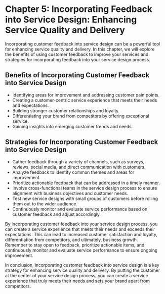 Chapter 5: Incorporating Feedback into Service Design: Enhancing Service Quality and Delivery
=============================================================================================

Incorporating customer feedback into service design can be a powerful tool for enhancing service quality and delivery. In this chapter, we will explore the benefits of using customer feedback to improve your services and strategies for incorporating feedback into your service design process.

Benefits of Incorporating Customer Feedback into Service Design
---------------------------------------------------------------

* Identifying areas for improvement and addressing customer pain points.
* Creating a customer-centric service experience that meets their needs and expectations.
* Building stronger customer relationships and loyalty.
* Differentiating your brand from competitors by offering exceptional service.
* Gaining insights into emerging customer trends and needs.

Strategies for Incorporating Customer Feedback into Service Design
------------------------------------------------------------------

* Gather feedback through a variety of channels, such as surveys, reviews, social media, and direct communication with customers.
* Analyze feedback to identify common themes and areas for improvement.
* Prioritize actionable feedback that can be addressed in a timely manner.
* Involve cross-functional teams in the service design process to ensure alignment with business objectives and customer needs.
* Test new service designs with small groups of customers before rolling them out to the wider audience.
* Continuously monitor and evaluate service performance based on customer feedback and adjust accordingly.

By incorporating customer feedback into your service design process, you can create a service experience that meets their needs and exceeds their expectations. This can lead to increased customer satisfaction and loyalty, differentiation from competitors, and ultimately, business growth. Remember to stay open to feedback, prioritize actionable items, and continuously monitor and evaluate service performance to ensure ongoing improvement.

In conclusion, incorporating customer feedback into service design is a key strategy for enhancing service quality and delivery. By putting the customer at the center of your service design process, you can create a service experience that truly meets their needs and sets your brand apart from competitors.
